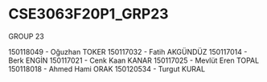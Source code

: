 # CSE3063F20P1_GRP23

GROUP 23

150118049 - Oğuzhan TOKER 
150117032 - Fatih AKGÜNDÜZ 
150117014 - Berk ENGİN 
150117021 - Cenk Kaan KANAR 
150117025 - Mevlüt Eren TOPAL 
150118018 - Ahmed Hami ORAK 
150120534 - Turgut KURAL 
